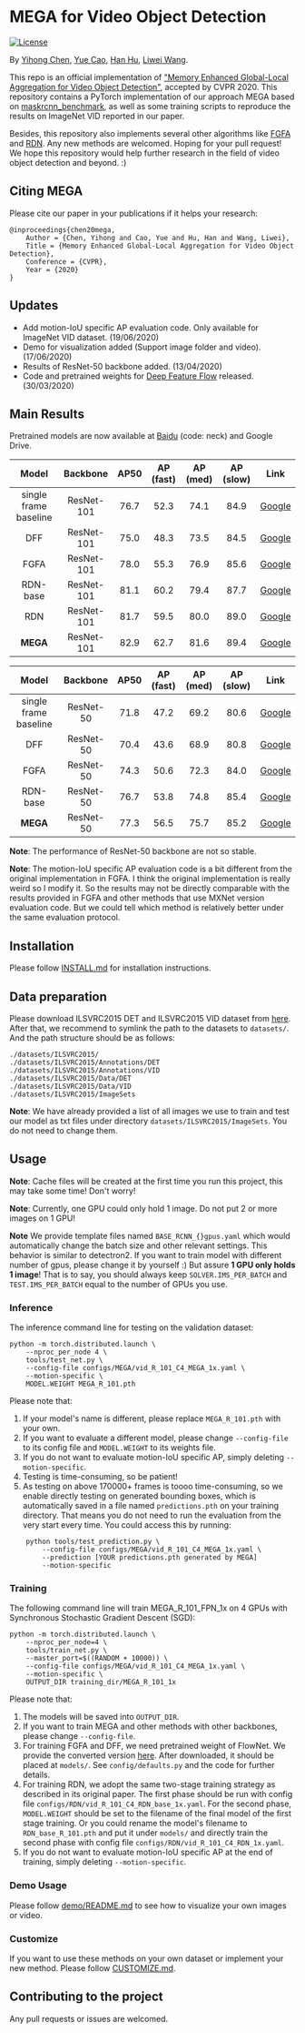 # MEGA for Video Object Detection

[![License](https://img.shields.io/badge/license-BSD-blue.svg)](LICENSE)

By [Yihong Chen](https://scalsol.github.io), [Yue Cao](http://yue-cao.me), [Han Hu](https://ancientmooner.github.io/), [Liwei Wang](http://www.liweiwang-pku.com/).

This repo is an official implementation of ["Memory Enhanced Global-Local Aggregation for Video Object Detection"](https://arxiv.org/abs/2003.12063), accepted by CVPR 2020. This repository contains a PyTorch implementation of our approach MEGA based on [maskrcnn_benchmark](https://github.com/facebookresearch/maskrcnn-benchmark), as well as some training scripts to reproduce the results on ImageNet VID reported in our paper. 

Besides, this repository also implements several other algorithms like [FGFA](http://openaccess.thecvf.com/content_iccv_2017/html/Zhu_Flow-Guided_Feature_Aggregation_ICCV_2017_paper.html) and [RDN](https://arxiv.org/abs/1908.09511). Any new methods are welcomed. Hoping for your pull request! We hope this repository would help further research in the field of video object detection and beyond. :)

## Citing MEGA
Please cite our paper in your publications if it helps your research:
```
@inproceedings{chen20mega,
    Author = {Chen, Yihong and Cao, Yue and Hu, Han and Wang, Liwei},
    Title = {Memory Enhanced Global-Local Aggregation for Video Object Detection},
    Conference = {CVPR},
    Year = {2020}
}
```

## Updates

- Add motion-IoU specific AP evaluation code. Only available for ImageNet VID dataset. (19/06/2020)
- Demo for visualization added (Support image folder and video). (17/06/2020)
- Results of ResNet-50 backbone added. (13/04/2020)
- Code and pretrained weights for [Deep Feature Flow](https://arxiv.org/abs/1611.07715) released. (30/03/2020)

## Main Results

Pretrained models are now available at [Baidu](https://pan.baidu.com/s/1qjIAD3ohaJO8EF1mZ4nLEg) (code: neck) and Google Drive.

Model | Backbone | AP50 | AP (fast) | AP (med) | AP (slow) | Link
:---: | :---: | :---: | :---: | :---: | :---: |:---:
single frame baseline | ResNet-101 | 76.7 | 52.3 | 74.1 | 84.9 | [Google](https://drive.google.com/file/d/1W17f9GC60rHU47lUeOEfU--Ra-LTw3Tq/view?usp=sharing)
DFF | ResNet-101 | 75.0 | 48.3 | 73.5 | 84.5 | [Google](https://drive.google.com/file/d/1Dn_RQRlA7z2XkRRS4XERUW_UH9jlNvMo/view?usp=sharing)
FGFA | ResNet-101 | 78.0 | 55.3 | 76.9 | 85.6 | [Google](https://drive.google.com/file/d/1yVgy7_ff1xVD1SooqbcK-OzKMgPpUcg4/view?usp=sharing)
RDN-base | ResNet-101 | 81.1 | 60.2 | 79.4 | 87.7 | [Google](https://drive.google.com/file/d/1jM5LqlVtCGjKH-MocTCjzFIVjqCyng8M/view?usp=sharing)
RDN | ResNet-101 | 81.7 | 59.5 | 80.0 | 89.0| [Google](https://drive.google.com/file/d/1FgoOwj-GFAMVn2hkSFKnxn5fKWPSxlUF/view?usp=sharing)
**MEGA** | ResNet-101 | 82.9 | 62.7| 81.6 | 89.4 | [Google](https://drive.google.com/file/d/1ZnAdFafF1vW9Lnpw-RPF1AD_csw61lBY/view?usp=sharing)

Model | Backbone | AP50 | AP (fast) | AP (med) | AP (slow) | Link
:---: | :---: | :---: | :---: | :---: | :---: |:---:
single frame baseline | ResNet-50 | 71.8 | 47.2 | 69.2 | 80.6| [Google](https://drive.google.com/file/d/1i39MwpP46x61eHLkRXMzcKhpeKZhkgA6/view?usp=sharing)
DFF | ResNet-50 | 70.4 | 43.6 | 68.9 | 80.8 | [Google](https://drive.google.com/file/d/1wl9Sheg46ecJOWzl1Uy4BWaCDRtSt51_/view?usp=sharing)
FGFA | ResNet-50 | 74.3 | 50.6 | 72.3 | 84.0|  [Google](https://drive.google.com/file/d/1nJ6CbUG_wW_gvMs193b7f0c1QLnXqAzO/view?usp=sharing)
RDN-base | ResNet-50 | 76.7 | 53.8 | 74.8 | 85.4 | [Google](https://drive.google.com/file/d/10k70lzSrxXiLWYx8tmX3RNuOQ2x1X0k8/view?usp=sharing)
**MEGA** | ResNet-50 | 77.3 | 56.5 | 75.7 | 85.2 | [Google](https://drive.google.com/file/d/1EZzpBuCfI75bsd_gxK1495tXlh0K_34H/view?usp=sharing)

**Note**: The performance of ResNet-50 backbone are not so stable.

**Note**: The motion-IoU specific AP evaluation code is a bit different from the original implementation in FGFA. I think the original implementation is really weird so I modify it. So the results may not be directly comparable with the results provided in FGFA and other methods that use MXNet version evaluation code. But we could tell which method is relatively better under the same evaluation protocol. 

## Installation

Please follow [INSTALL.md](INSTALL.md) for installation instructions.

## Data preparation

Please download ILSVRC2015 DET and ILSVRC2015 VID dataset from [here](http://image-net.org/challenges/LSVRC/2015/downloads). After that, we recommend to symlink the path to the datasets to `datasets/`. And the path structure should be as follows:

    ./datasets/ILSVRC2015/
    ./datasets/ILSVRC2015/Annotations/DET
    ./datasets/ILSVRC2015/Annotations/VID
    ./datasets/ILSVRC2015/Data/DET
    ./datasets/ILSVRC2015/Data/VID
    ./datasets/ILSVRC2015/ImageSets
    
**Note**: We have already provided a list of all images we use to train and test our model as txt files under directory `datasets/ILSVRC2015/ImageSets`. You do not need to change them.

## Usage

**Note**: Cache files will be created at the first time you run this project, this may take some time! Don't worry!

**Note**: Currently, one GPU could only hold 1 image. Do not put 2 or more images on 1 GPU!

**Note** We provide template files named `BASE_RCNN_{}gpus.yaml` which would automatically change the batch size and other relevant settings. This behavior is similar to detectron2. If you want to train model with different number of gpus, please change it by yourself :) But assure **1 GPU only holds 1 image**! That is to say, you should always keep `SOLVER.IMS_PER_BATCH` and `TEST.IMS_PER_BATCH` equal to the number of GPUs you use.

### Inference

The inference command line for testing on the validation dataset:

    python -m torch.distributed.launch \
        --nproc_per_node 4 \
        tools/test_net.py \
        --config-file configs/MEGA/vid_R_101_C4_MEGA_1x.yaml \
        --motion-specific \
        MODEL.WEIGHT MEGA_R_101.pth 
        
Please note that:
1) If your model's name is different, please replace `MEGA_R_101.pth` with your own.
2) If you want to evaluate a different model, please change `--config-file` to its config file and `MODEL.WEIGHT` to its weights file.
3) If you do not want to evaluate motion-IoU specific AP, simply deleting `--motion-specific`.
4) Testing is time-consuming, so be patient!
5) As testing on above 170000+ frames is toooo time-consuming, so we enable directly testing on generated bounding boxes, which is automatically saved in a file named `predictions.pth` on your training directory. That means you do not need to run the evaluation from the very start every time. You could access this by running:
```
    python tools/test_prediction.py \
        --config-file configs/MEGA/vid_R_101_C4_MEGA_1x.yaml \
        --prediction [YOUR predictions.pth generated by MEGA]
        --motion-specific
```

### Training

The following command line will train MEGA_R_101_FPN_1x on 4 GPUs with Synchronous Stochastic Gradient Descent (SGD):

    python -m torch.distributed.launch \
        --nproc_per_node=4 \
        tools/train_net.py \
        --master_port=$((RANDOM + 10000)) \
        --config-file configs/MEGA/vid_R_101_C4_MEGA_1x.yaml \
        --motion-specific \
        OUTPUT_DIR training_dir/MEGA_R_101_1x
        
Please note that:
1) The models will be saved into `OUTPUT_DIR`.
2) If you want to train MEGA and other methods with other backbones, please change `--config-file`.
3) For training FGFA and DFF, we need pretrained weight of FlowNet. We provide the converted version [here](https://drive.google.com/file/d/1gib7XtS1fSYDTM9RnUJ72a3vREV_6SJH/view?usp=sharing). After downloaded, it should be placed at `models/`. See `config/defaults.py` and the code for further details.
4) For training RDN, we adopt the same two-stage training strategy as described in its original paper. The first phase should be run with config file `configs/RDN/vid_R_101_C4_RDN_base_1x.yaml`. For the second phase, `MODEL.WEIGHT` should be set to the filename of the final model of the first stage training. Or you could rename the model's filename to `RDN_base_R_101.pth` and put it under `models/` and directly train the second phase with config file `configs/RDN/vid_R_101_C4_RDN_1x.yaml`.
5) If you do not want to evaluate motion-IoU specific AP at the end of training, simply deleting `--motion-specific`.

### Demo Usage
Please follow [demo/README.md](demo/README.md) to see how to visualize your own images or video.

### Customize

If you want to use these methods on your own dataset or implement your new method. Please follow [CUSTOMIZE.md](CUSTOMIZE.md).

## Contributing to the project
Any pull requests or issues are welcomed.
